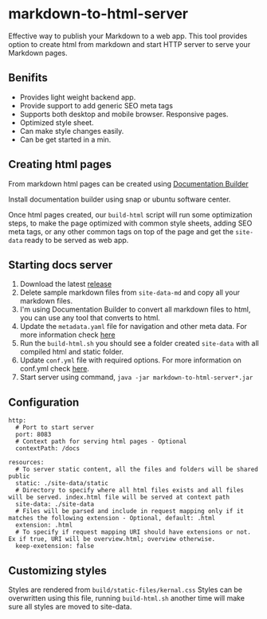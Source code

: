 # markdown-to-html-server

Effective way to publish your Markdown to a web app. This tool provides option to create html from markdown and start HTTP server to serve your Markdown pages.

## Benifits

* Provides light weight backend app.
* Provide support to add generic SEO meta tags
* Supports both desktop and mobile browser. Responsive pages.
* Optimized style sheet.
* Can make style changes easily.
* Can be get  started in a min.


## Creating html pages

From markdown html pages can be created using [Documentation Builder](https://snapcraft.io/documentation-builder)

Install documentation builder using snap or ubuntu software center.

Once html pages created, our `build-html` script will run some optimization steps, to make the page optimized with common style sheets, adding SEO meta tags, or any other common tags on top of the page and get the `site-data` ready to be served as web app.

## Starting docs server

1. Download the latest [release](https://github.com/next-time-space/markdown-to-html-server/releases)
2. Delete sample markdown files from `site-data-md` and copy all your markdown files.
3. I'm using Documentation Builder to convert all markdown files to html, you can use any tool that converts to html.
4. Update the `metadata.yaml` file for navigation and other meta data. For more information check [here](https://docs.ubuntu.com/documentation-builder/en/)
5. Run the `build-html.sh` you should see a folder created `site-data` with all compiled html and static folder.
6. Update `conf.yml` file with required options. For more information on conf.yml check [here](https://github.com/next-time-space/markdown-to-html-server#configuration).
7. Start server using command, `java -jar markdown-to-html-server*.jar`

## Configuration

```
http:
  # Port to start server
  port: 8083
  # Context path for serving html pages - Optional
  contextPath: /docs

resources:
  # To server static content, all the files and folders will be shared public
  static: ./site-data/static
  # Directory to specify where all html files exists and all files will be served. index.html file will be served at context path
  site-data: ./site-data
  # Files will be parsed and include in request mapping only if it matches the following extension - Optional, default: .html
  extension: .html
  # To specify if request mapping URI should have extensions or not. Ex if true, URI will be overview.html; overview otherwise.
  keep-exetension: false
```

## Customizing styles

Styles are rendered from `build/static-files/kernal.css` Styles can be overwritten using this file, running `build-html.sh` another time will make sure all styles are moved to site-data.